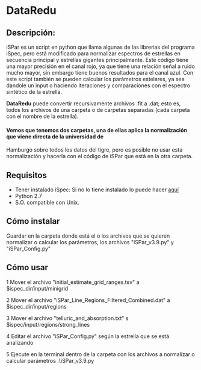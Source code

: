 # DataRedu

## Descripción: 
iSPar es un script en python que llama algunas de las librerias del programa iSpec, pero está modificado para
normalizar espectros de estrellas en secuencia principal y estrellas gigantes principalmante. Este código tiene una mayor
precisión en el canal rojo, ya que tiene una relación señal a ruido mucho mayor, sin embargo tiene buenos resultados para
el canal azul. Con este script también se pueden calcular los parámetros estelares, ya sea dandole un input o haciendo iteraciones y
comparaciones con el espectro sintético de la estrella.


**DataRedu** puede convertir recursivamente archivos .fit a .dat; esto es, todos los archivos de una carpeta o 
de carpetas separadas (cada carpeta con el nombre de la estrella).

#### Vemos que tenemos dos carpetas, una de ellas aplica la normalización que viene directa de la universidad de 
Hamburgo sobre todos los datos del tigre, pero es posible no usar esta normalización y hacerla con el código de iSPar
que está en la otra carpeta.

## Requisitos
* Tener instalado iSpec: Si no lo tiene instalado lo puede hacer [aquí](https://www.blancocuaresma.com/s/iSpec/manual/introduction)
* Python 2.7
* S.O. compatible con Unix.

## Cómo instalar
Guardar en la carpeta donde está el o los archivos que se quieren normalizar o calcular los parámetros, los archivos
"iSPar_v3.9.py" y "iSPar_Config.py"

## Cómo usar
1 Mover el archivo "initial_estimate_grid_ranges.tsv" a $ispec_dir/input/minigrid

2 Mover el archivo "iSPar_Line_Regions_Filtered_Combined.dat" a $ispec_dir/input/regions

3 Mover el archivo "telluric_and_absorption.txt" s $ispec/input/regions/strong_lines

4 Editar el archivo "iSPar_Config.py" según la estrella que se está analizando

5 Ejecute en la terminal dentro de la carpeta con los archivos a normalizar o calcular parámetros
.\iSPar_v3.9.py


